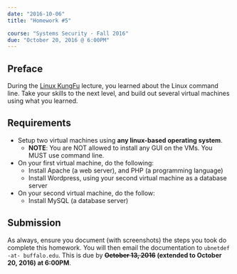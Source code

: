```yaml
---
date: "2016-10-06"
title: "Homework #5"

course: "Systems Security - Fall 2016"
due: "October 20, 2016 @ 6:00PM"
---
```


## Preface
During the [Linux KungFu](/lectures/fall2016/linux_kungfu) lecture, you learned about the Linux command line.
Take your skills to the next level, and build out several virtual machines using what you learned.

## Requirements
* Setup two virtual machines using **any linux-based operating system**.
    * **NOTE**: You are NOT allowed to install any GUI on the VMs. You MUST use command line.
* On your first virtual machine, do the following:
    * Install Apache (a web server), and PHP (a programming language)
    * Install Wordpress, using your second virtual machine as a database server
* On your second virtual machine, do the follow:
    * Install MySQL (a database server)


## Submission
As always, ensure you document (with screenshots) the steps you took do complete this homework. 
You will then email the documentation to `ubnetdef -at- buffalo.edu`.
This is due by **~~October 13, 2016~~ (extended to October 20, 2016) at 6:00PM**.